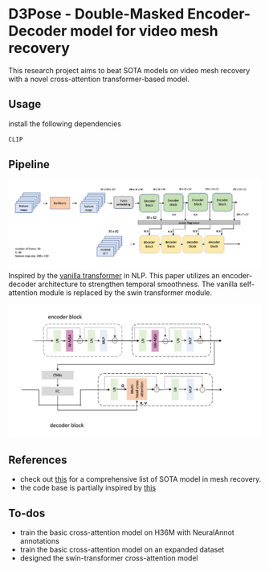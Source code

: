 # D3Pose - Double-Masked Encoder-Decoder model for video mesh recovery 

This research project aims to beat SOTA models on video mesh recovery with a novel cross-attention transformer-based model.

## Usage

install the following dependencies

```bash
CLIP

```

## Pipeline

![Pipeline](assets/picture1.png)
Inspired by the [vanilla transformer](https://arxiv.org/pdf/1706.03762.pdf) in NLP. This paper utilizes an encoder-decoder architecture to strengthen temporal smoothness. The vanilla self-attention module is replaced by the swin transformer module.

![cross attention](assets/picture2.png)

## References

- check out [this](references/References.md) for a comprehensive list of SOTA model in mesh recovery.
- the code base is partially inspired by [this](https://github.com/aladdinpersson/Machine-Learning-Collection/tree/master/ML/Pytorch/more_advanced/transformer_from_scratch)

## To-dos

- train the basic cross-attention model on H36M with NeuralAnnot annotations
- train the basic cross-attention model on an expanded dataset
- designed the swin-transformer cross-attention model
